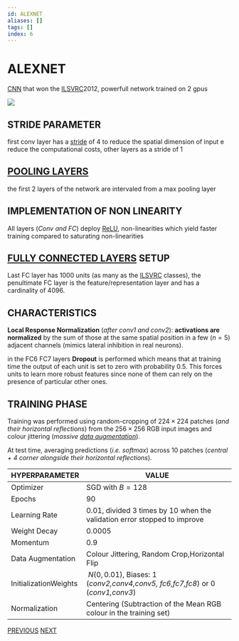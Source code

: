 ```yaml
---
id: ALEXNET
aliases: []
tags: []
index: 6
---
```


# ALEXNET

[CNN](CONVOLUTIONAL_NEURAL_NETWORKS.md) that won the [ILSVRC](https://www.image-net.org/challenges/LSVRC/2012/)2012, powerfull network trained on 2 gpus

![](Pasted%20image%2020241001102840.png)

## STRIDE PARAMETER

first conv layer has a [stride](CONVOLUTIONAL_NEURAL_NETWORKS.md#STRIDED%20CONVOLUTION) of 4 to reduce the spatial dimension of input e reduce the computational costs, other layers as a stride of 1

## [POOLING LAYERS](CONVOLUTIONAL_NEURAL_NETWORKS.md#POOLING%20LAYERS)

the first 2 layers of the network are intervaled from a max pooling layer

## IMPLEMENTATION OF NON LINEARITY

All layers (*Conv and FC*) deploy [ReLU](DEEP_LEARNING_AND_NEURAL_NETWORKS.md#ACTIVATION%20FUNCTION), non-linearities which yield faster training compared to saturating non-linearities

## [FULLY CONNECTED LAYERS](DEEP_LEARNING_AND_NEURAL_NETWORKS.md#FULLY%20CONNECTED%20LAYERS) SETUP

Last FC layer has 1000 units (as many as the [ILSVRC](https://www.image-net.org/challenges/LSVRC/2012/) classes), the penultimate FC layer is the feature/representation layer and has a cardinality of $4096$.

## CHARACTERISTICS

**Local Response Normalization** (*after conv1 and conv2*): **activations are normalized** by the sum of those at the same spatial position in a few ($n=5$) adjacent channels (mimics lateral inhibition in real neurons).


in the FC6 FC7 layers **Dropout** is performed which means that  at training time the output of each unit is set to zero with probability 0.5. This forces units to learn more
robust features since none of them can rely on the presence of particular other ones.

## TRAINING PHASE

Training was performed using random-cropping of $224\times 224$ patches (*and their* *horizontal reflections*) from the $256\times 256$ RGB input images and colour jittering (*massive [data augmentation](MACHINE_LEARNING_IN_COMPUTER_VISION.md#DATA%20AUGMENTATION)*).

At test time, averaging predictions (*i.e. softmax*) across 10 patches (*central + 4 corner alongside their horizontal reflections*).

| HYPERPARAMETER        | VALUE                                                                           |
| --------------------- | ------------------------------------------------------------------------------- |
| Optimizer             | SGD with $B=128$                                                                |
| Epochs                | $90$                                                                            |
| Learning Rate         | $0.01$, divided 3 times by 10 when the validation error stopped to improve      |
| Weight Decay          | $0.0005$                                                                        |
| Momentum              | $0.9$                                                                           |
| Data Augmentation     | Colour Jittering, Random Crop,Horizontal Flip                                   |
| InitializationWeights | $~N(0,0.01)$, Biases: 1 (*conv2,conv4,conv5, fc6,fc7,fc8*) or 0 (*conv1,conv3*) |
| Normalization         | Centering (Subtraction of the Mean RGB colour in the training set)              |


[PREVIOUS](LENET.md) [NEXT](VGG.md)

